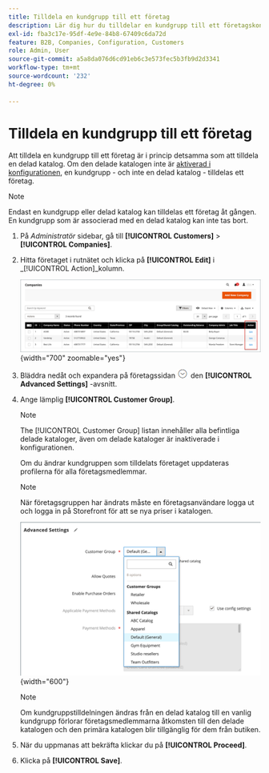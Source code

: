 ```yaml
---
title: Tilldela en kundgrupp till ett företag
description: Lär dig hur du tilldelar en kundgrupp till ett företagskonto i din Adobe Commerce-butik.
exl-id: fba3c17e-95df-4e9e-84b8-67409c6da72d
feature: B2B, Companies, Configuration, Customers
role: Admin, User
source-git-commit: a5a8da076d6cd91eb6c3e573fec5b3fb9d2d3341
workflow-type: tm+mt
source-wordcount: '232'
ht-degree: 0%

---
```


# Tilldela en kundgrupp till ett företag

Att tilldela en kundgrupp till ett företag är i princip detsamma som att tilldela en delad katalog. Om den delade katalogen inte är [aktiverad i konfigurationen](enable-basic-features.md), en kundgrupp - och inte en delad katalog - tilldelas ett företag.

>[!NOTE]
>
> Endast en kundgrupp eller delad katalog kan tilldelas ett företag åt gången. En kundgrupp som är associerad med en delad katalog kan inte tas bort.

1. På _Administratör_ sidebar, gå till **[!UICONTROL Customers]** > **[!UICONTROL Companies]**.

1. Hitta företaget i rutnätet och klicka på **[!UICONTROL Edit]** i _[!UICONTROL Action]_kolumn.

   ![Redigera företag](./assets/companies-grid-edit.png){width="700" zoomable="yes"}

1. Bläddra nedåt och expandera på företagssidan ![Expansionsväljare](../assets/icon-display-expand.png) den **[!UICONTROL Advanced Settings]** -avsnitt.

1. Ange lämplig **[!UICONTROL Customer Group]**.

   >[!NOTE]
   >
   >The [!UICONTROL Customer Group] listan innehåller alla befintliga delade kataloger, även om delade kataloger är inaktiverade i konfigurationen.

   Om du ändrar kundgruppen som tilldelats företaget uppdateras profilerna för alla företagsmedlemmar.

   >[!NOTE]
   >
   >När företagsgruppen har ändrats måste en företagsanvändare logga ut och logga in på Storefront för att se nya priser i katalogen.

   ![Ändra kundgrupp eller delad katalog](./assets/company-advanced-settings-customer-group-admin.png){width="600"}

   >[!NOTE]
   >
   >Om kundgruppstilldelningen ändras från en delad katalog till en vanlig kundgrupp förlorar företagsmedlemmarna åtkomsten till den delade katalogen och den primära katalogen blir tillgänglig för dem från butiken.

1. När du uppmanas att bekräfta klickar du på **[!UICONTROL Proceed]**.

1. Klicka på **[!UICONTROL Save]**.
